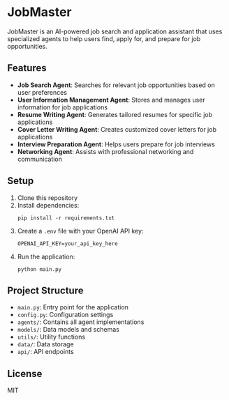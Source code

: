 # JobMaster

JobMaster is an AI-powered job search and application assistant that uses specialized agents to help users find, apply for, and prepare for job opportunities.

## Features

- **Job Search Agent**: Searches for relevant job opportunities based on user preferences
- **User Information Management Agent**: Stores and manages user information for job applications
- **Resume Writing Agent**: Generates tailored resumes for specific job applications
- **Cover Letter Writing Agent**: Creates customized cover letters for job applications
- **Interview Preparation Agent**: Helps users prepare for job interviews
- **Networking Agent**: Assists with professional networking and communication

## Setup

1. Clone this repository
2. Install dependencies:
   ```
   pip install -r requirements.txt
   ```
3. Create a `.env` file with your OpenAI API key:
   ```
   OPENAI_API_KEY=your_api_key_here
   ```
4. Run the application:
   ```
   python main.py
   ```

## Project Structure

- `main.py`: Entry point for the application
- `config.py`: Configuration settings
- `agents/`: Contains all agent implementations
- `models/`: Data models and schemas
- `utils/`: Utility functions
- `data/`: Data storage
- `api/`: API endpoints

## License

MIT 